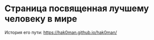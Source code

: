 # Страница посвященная лучшему человеку в мире
История его пути: https://hak0man.github.io/hak0man/
